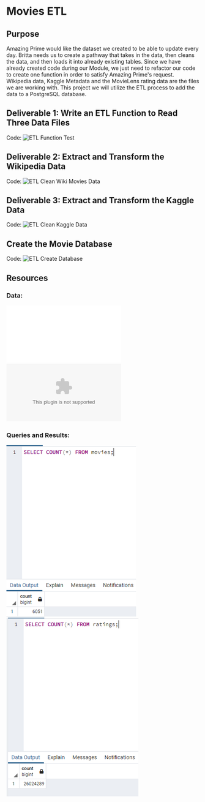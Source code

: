 # Movies ETL
## Purpose
Amazing Prime would like the dataset we created to be able to update every day. Britta needs us to create a pathway that takes in the data, then cleans the data, and then loads it into already existing tables. Since we have already created code during our Module, we just need to refactor our code to create one function in order to satisfy Amazing Prime's request. Wikipedia data, Kaggle Metadata and the MovieLens rating data are the files we are working with. This project we will utilize the ETL process to add the data to a PostgreSQL database.
## Deliverable 1: Write an ETL Function to Read Three Data Files
Code: ![ETL Function Test](ETL_function_test.ipynb)
## Deliverable 2: Extract and Transform the Wikipedia Data
Code: ![ETL Clean Wiki Movies Data](ETL_clean_wiki_movies.ipynb)
## Deliverable 3: Extract and Transform the Kaggle Data
Code: ![ETL Clean Kaggle Data](ETL_clean_kaggle_data.ipynb)
## Create the Movie Database
Code: ![ETL Create Database](ETL_create_database.ipynb)
## Resources
### Data:
![Wikipedia Movies Data](wikipedia-movies.json)\
![Movies Metadata](movies_metadata.csv)
### Queries and Results:
![Movies Query](Resources/movies_query.PNG)\
![Ratings Query](Resources/ratings_query.PNG)
